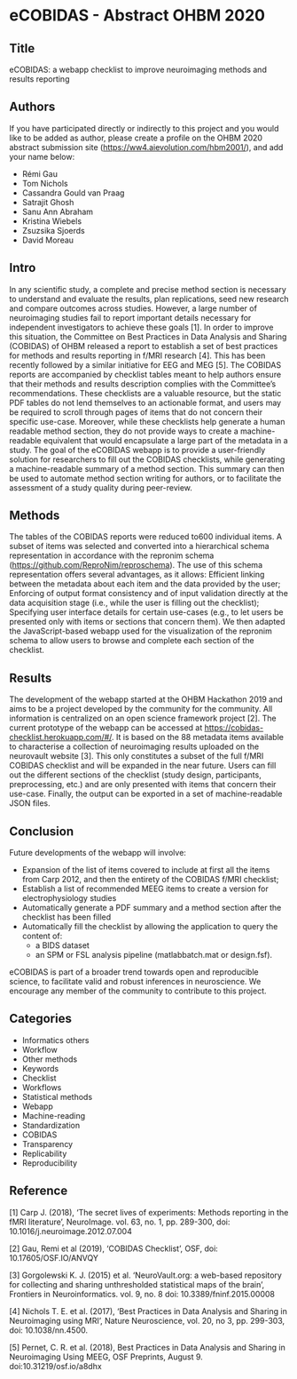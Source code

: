 # eCOBIDAS - Abstract OHBM 2020

## Title

eCOBIDAS: a webapp checklist to improve neuroimaging methods and results
reporting

## Authors

If you have participated directly or indirectly to this project and you would
like to be added as author, please create a profile on the OHBM 2020 abstract
submission site (https://ww4.aievolution.com/hbm2001/), and add your name below:

-   Rémi Gau
-   Tom Nichols
-   Cassandra Gould van Praag
-   Satrajit Ghosh
-   Sanu Ann Abraham
-   Kristina Wiebels
-   Zsuzsika Sjoerds
-   David Moreau

## Intro

In any scientific study, a complete and precise method section is necessary to
understand and evaluate the results, plan replications, seed new research and
compare outcomes across studies. However, a large number of neuroimaging studies
fail to report important details necessary for independent investigators to
achieve these goals [1]. In order to improve this situation, the Committee on
Best Practices in Data Analysis and Sharing (COBIDAS) of OHBM released a report
to establish a set of best practices for methods and results reporting in f/MRI
research [4]. This has been recently followed by a similar initiative for EEG
and MEG [5]. The COBIDAS reports are accompanied by checklist tables meant to
help authors ensure that their methods and results description complies with the
Committee’s recommendations. These checklists are a valuable resource, but the
static PDF tables do not lend themselves to an actionable format, and users may
be required to scroll through pages of items that do not concern their specific
use-case. Moreover, while these checklists help generate a human readable method
section, they do not provide ways to create a machine-readable equivalent that
would encapsulate a large part of the metadata in a study. The goal of the
eCOBIDAS webapp is to provide a user-friendly solution for researchers to fill
out the COBIDAS checklists, while generating a machine-readable summary of a
method section. This summary can then be used to automate method section writing
for authors, or to facilitate the assessment of a study quality during
peer-review.

## Methods

The tables of the COBIDAS reports were reduced to600 individual items. A subset
of items was selected and converted into a hierarchical schema representation in
accordance with the repronim schema (https://github.com/ReproNim/reproschema).
The use of this schema representation offers several advantages, as it allows:
Efficient linking between the metadata about each item and the data provided by
the user; Enforcing of output format consistency and of input validation
directly at the data acquisition stage (i.e., while the user is filling out the
checklist); Specifying user interface details for certain use-cases (e.g., to
let users be presented only with items or sections that concern them). We then
adapted the JavaScript-based webapp used for the visualization of the repronim
schema to allow users to browse and complete each section of the checklist.

## Results

The development of the webapp started at the OHBM Hackathon 2019 and aims to be
a project developed by the community for the community. All information is
centralized on an open science framework project [2]. The current prototype of
the webapp can be accessed at https://cobidas-checklist.herokuapp.com/#/. It is
based on the 88 metadata items available to characterise a collection of
neuroimaging results uploaded on the neurovault website [3]. This only
constitutes a subset of the full f/MRI COBIDAS checklist and will be expanded in
the near future. Users can fill out the different sections of the checklist
(study design, participants, preprocessing, etc.) and are only presented with
items that concern their use-case. Finally, the output can be exported in a set
of machine-readable JSON files.

## Conclusion

Future developments of the webapp will involve:

-   Expansion of the list of items covered to include at first all the items
    from Carp 2012, and then the entirety of the COBIDAS f/MRI checklist;
-   Establish a list of recommended MEEG items to create a version for
    electrophysiology studies
-   Automatically generate a PDF summary and a method section after the
    checklist has been filled
-   Automatically fill the checklist by allowing the application to query the
    content of:
    -   a BIDS dataset
    -   an SPM or FSL analysis pipeline (matlabbatch.mat or design.fsf).

eCOBIDAS is part of a broader trend towards open and reproducible science, to
facilitate valid and robust inferences in neuroscience. We encourage any member
of the community to contribute to this project.

## Categories

-   Informatics others
-   Workflow
-   Other methods
-   Keywords
-   Checklist
-   Workflows
-   Statistical methods
-   Webapp
-   Machine-reading
-   Standardization
-   COBIDAS
-   Transparency
-   Replicability
-   Reproducibility

## Reference

[1] Carp J. (2018), ‘The secret lives of experiments: Methods reporting in the
fMRI literature’, NeuroImage. vol. 63, no. 1, pp. 289-300, doi:
10.1016/j.neuroimage.2012.07.004

[2] Gau, Remi et al (2019), ‘COBIDAS Checklist’, OSF, doi: 10.17605/OSF.IO/ANVQY

[3] Gorgolewski K. J. (2015) et al. ‘NeuroVault.org: a web-based repository for
collecting and sharing unthresholded statistical maps of the brain’, Frontiers
in Neuroinformatics. vol. 9, no. 8 doi: 10.3389/fninf.2015.00008

[4] Nichols T. E. et al. (2017), ‘Best Practices in Data Analysis and Sharing in
Neuroimaging using MRI’, Nature Neuroscience, vol. 20, no 3, pp. 299-303, doi:
10.1038/nn.4500.

[5] Pernet, C. R. et al. (2018), Best Practices in Data Analysis and Sharing in
Neuroimaging Using MEEG, OSF Preprints, August 9. doi:10.31219/osf.io/a8dhx

